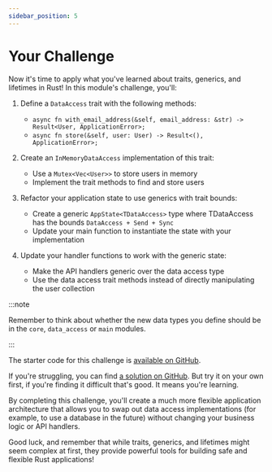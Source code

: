 ```yaml
---
sidebar_position: 5
---
```


# Your Challenge

Now it's time to apply what you've learned about traits, generics, and lifetimes in Rust! In this module's challenge, you'll:

1. Define a `DataAccess` trait with the following methods:
   - `async fn with_email_address(&self, email_address: &str) -> Result<User, ApplicationError>;`
   - `async fn store(&self, user: User) -> Result<(), ApplicationError>;`

2. Create an `InMemoryDataAccess` implementation of this trait:
   - Use a `Mutex<Vec<User>>` to store users in memory
   - Implement the trait methods to find and store users

3. Refactor your application state to use generics with trait bounds:
   - Create a generic `AppState<TDataAccess>` type where TDataAccess has the bounds `DataAccess + Send + Sync`
   - Update your main function to instantiate the state with your implementation

4. Update your handler functions to work with the generic state:
   - Make the API handlers generic over the data access type
   - Use the data access trait methods instead of directly manipulating the user collection

:::note

Remember to think about whether the new data types you define should be in the `core`, `data_access` or `main` modules.

:::

The starter code for this challenge is [available on GitHub](https://github.com/jeastham1993/rust-for-dotnet-devs-workshop/tree/main/src/examples/module7/rust_app).

If you're struggling, you can find [a solution on GitHub](https://github.com/jeastham1993/rust-for-dotnet-devs-workshop/tree/main/src/solutions/module7/rust_app). But try it on your own first, if you're finding it difficult that's good. It means you're learning.

By completing this challenge, you'll create a much more flexible application architecture that allows you to swap out data access implementations (for example, to use a database in the future) without changing your business logic or API handlers.

Good luck, and remember that while traits, generics, and lifetimes might seem complex at first, they provide powerful tools for building safe and flexible Rust applications!